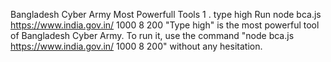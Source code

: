 Bangladesh Cyber Army Most Powerfull Tools 
1 . type high
Run
node bca.js https://www.india.gov.in/ 1000 8 200 
"Type high" is the most powerful tool of Bangladesh Cyber Army. To run it, use the command "node bca.js https://www.india.gov.in/ 1000 8 200" without any hesitation.
